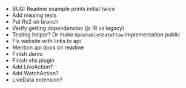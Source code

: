 * BUG: Readme example prints initial twice
* Add missing tests
* Put Rx2 on branch
* Verify getting dependencies (js IR vs legacy)
* Testing helper? Or make `UpdatableStateFlow` implementation public
* Fix website with links to api
* Mention api docs on readme
* Finish demo
* Finish vhs plugin
* Add LiveAction?
* Add WatchAction?
* LiveData extension?
